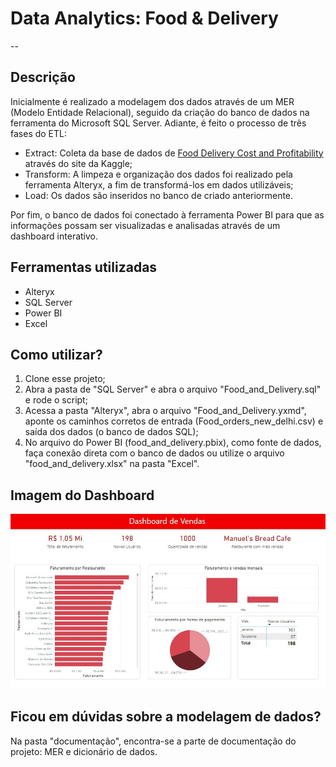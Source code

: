 # Data Analytics: Food & Delivery
--
## Descrição
Inicialmente é realizado a modelagem dos dados através de um MER (Modelo Entidade Relacional), seguido da criação do banco de dados na ferramenta do Microsoft SQL Server. Adiante, é feito o processo de três fases do ETL:

  * Extract: Coleta da base de dados de <a href="https://www.kaggle.com/datasets/romanniki/food-delivery-cost-and-profitability" target="_blank">Food Delivery Cost and Profitability</a> através do site da Kaggle;
  * Transform: A limpeza e organização dos dados foi realizado pela ferramenta Alteryx, a fim de transformá-los em dados utilizáveis;
  * Load: Os dados são inseridos no banco de criado anteriormente.

Por fim, o banco de dados foi conectado à ferramenta Power BI para que as informações possam ser visualizadas e analisadas através de um dashboard interativo.

## Ferramentas utilizadas
* Alteryx
* SQL Server
* Power BI
* Excel

## Como utilizar?
1. Clone esse projeto;
2. Abra a pasta de "SQL Server" e abra o arquivo "Food_and_Delivery.sql" e rode o script;
3. Acessa a pasta "Alteryx", abra o arquivo "Food_and_Delivery.yxmd", aponte os caminhos corretos de entrada (Food_orders_new_delhi.csv) e saída dos dados (o banco de dados SQL);
4. No arquivo do Power BI (food_and_delivery.pbix), como fonte de dados, faça conexão direta com o banco de dados ou utilize o arquivo "food_and_delivery.xlsx" na pasta "Excel".

## Imagem do Dashboard
![alt text](Dashboard.jpg)

## Ficou em dúvidas sobre a modelagem de dados?
Na pasta "documentação", encontra-se a parte de documentação do projeto: MER e dicionário de dados.






